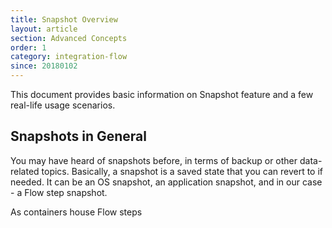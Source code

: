 ```yaml
---
title: Snapshot Overview
layout: article
section: Advanced Concepts
order: 1
category: integration-flow
since: 20180102
---
```


This document provides basic information on Snapshot feature and a few real-life usage scenarios.

## Snapshots in General
You may have heard of snapshots before, in terms of backup or other data-related topics. Basically, a snapshot is a saved state that you can revert to if needed. It can be an OS snapshot, an application snapshot, and in our case - a Flow step snapshot.

As containers house Flow steps
